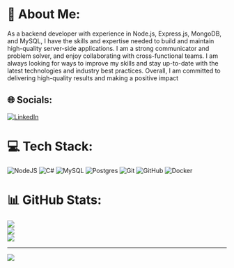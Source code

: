 # 💫 About Me:
As a backend developer with experience in Node.js, Express.js, MongoDB, and MySQL, I have the skills and expertise needed to build and maintain high-quality server-side applications. I am a strong communicator and problem solver, and enjoy collaborating with cross-functional teams. I am always looking for ways to improve my skills and stay up-to-date with the latest technologies and industry best practices. Overall, I am committed to delivering high-quality results and making a positive impact


## 🌐 Socials:
[![LinkedIn](https://img.shields.io/badge/LinkedIn-%230077B5.svg?logo=linkedin&logoColor=white)](https://linkedin.com/in/https://www.linkedin.com/in/hluf-abebe-6a6b8b132/) 

# 💻 Tech Stack:
![NodeJS](https://img.shields.io/badge/node.js-6DA55F?style=for-the-badge&logo=node.js&logoColor=white) ![C#](https://img.shields.io/badge/c%23-%23239120.svg?style=for-the-badge&logo=csharp&logoColor=white) ![MySQL](https://img.shields.io/badge/mysql-4479A1.svg?style=for-the-badge&logo=mysql&logoColor=white) ![Postgres](https://img.shields.io/badge/postgres-%23316192.svg?style=for-the-badge&logo=postgresql&logoColor=white) ![Git](https://img.shields.io/badge/git-%23F05033.svg?style=for-the-badge&logo=git&logoColor=white) ![GitHub](https://img.shields.io/badge/github-%23121011.svg?style=for-the-badge&logo=github&logoColor=white) ![Docker](https://img.shields.io/badge/docker-%230db7ed.svg?style=for-the-badge&logo=docker&logoColor=white)
# 📊 GitHub Stats:
![](https://github-readme-stats.vercel.app/api?username=hlufd&theme=dark&hide_border=false&include_all_commits=true&count_private=false)<br/>
![](https://github-readme-streak-stats.herokuapp.com/?user=hlufd&theme=dark&hide_border=false)<br/>
![](https://github-readme-stats.vercel.app/api/top-langs/?username=hlufd&theme=dark&hide_border=false&include_all_commits=true&count_private=false&layout=compact)

---
[![](https://visitcount.itsvg.in/api?id=hlufd&icon=0&color=0)](https://visitcount.itsvg.in)

<!-- Proudly created with GPRM ( https://gprm.itsvg.in ) -->
